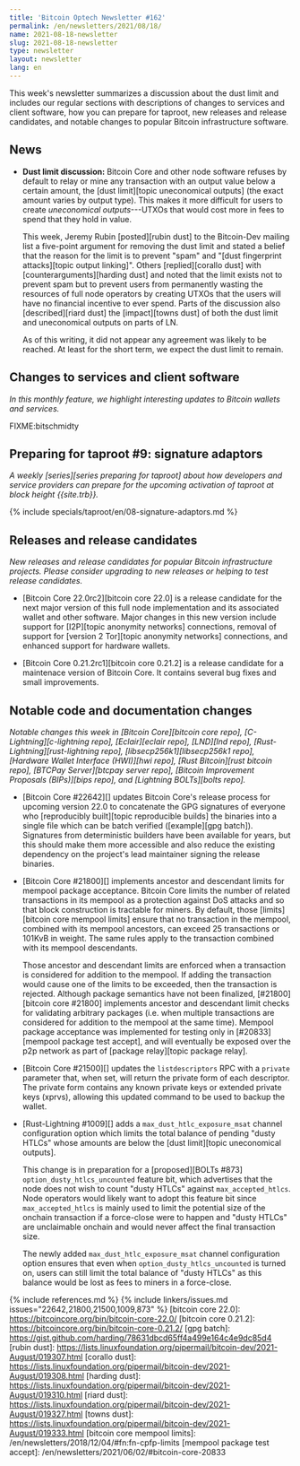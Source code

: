 ```yaml
---
title: 'Bitcoin Optech Newsletter #162'
permalink: /en/newsletters/2021/08/18/
name: 2021-08-18-newsletter
slug: 2021-08-18-newsletter
type: newsletter
layout: newsletter
lang: en
---
```

This week's newsletter summarizes a discussion about the dust limit and
includes our regular sections with descriptions of changes to services
and client software, how you can prepare for taproot, new releases and
release candidates, and notable changes to popular Bitcoin
infrastructure software.

## News

- **Dust limit discussion:** Bitcoin Core and other node software
  refuses by default to relay or mine any transaction with an output
  value below a certain amount, the [dust limit][topic uneconomical
  outputs] (the exact amount varies by output type).  This makes it more
  difficult for users to create *uneconomical outputs*---UTXOs that
  would cost more in fees to spend that they hold in value.

    This week, Jeremy Rubin [posted][rubin dust] to the Bitcoin-Dev
    mailing list a five-point argument for removing the dust limit and
    stated a belief that the reason for the limit is to prevent "spam"
    and "[dust fingerprint attacks][topic output linking]".  Others
    [replied][corallo dust] with [counterarguments][harding dust] and
    noted that the limit exists not to prevent spam but to prevent
    users from permanently wasting the resources of full node operators
    by creating UTXOs that the users will have no financial incentive to
    ever spend.  Parts of the discussion also [described][riard dust]
    the [impact][towns dust] of both the dust limit and uneconomical
    outputs on parts of LN.

    As of this writing, it did not appear any agreement was likely to be
    reached.  At least for the short term, we expect the dust limit to
    remain.

## Changes to services and client software

*In this monthly feature, we highlight interesting updates to Bitcoin
wallets and services.*

FIXME:bitschmidty

## Preparing for taproot #9: signature adaptors

*A weekly [series][series preparing for taproot] about how developers
and service providers can prepare for the upcoming activation of taproot
at block height {{site.trb}}.*

{% include specials/taproot/en/08-signature-adaptors.md %}

## Releases and release candidates

*New releases and release candidates for popular Bitcoin infrastructure
projects.  Please consider upgrading to new releases or helping to test
release candidates.*

- [Bitcoin Core 22.0rc2][bitcoin core 22.0] is a release candidate
  for the next major version of this full node implementation and its
  associated wallet and other software. Major changes in this new
  version include support for [I2P][topic anonymity networks] connections,
  removal of support for [version 2 Tor][topic anonymity networks] connections,
  and enhanced support for hardware wallets.

- [Bitcoin Core 0.21.2rc1][bitcoin core 0.21.2] is a release candidate
  for a maintenace version of Bitcoin Core.  It contains several bug
  fixes and small improvements.

## Notable code and documentation changes

*Notable changes this week in [Bitcoin Core][bitcoin core repo],
[C-Lightning][c-lightning repo], [Eclair][eclair repo], [LND][lnd repo],
[Rust-Lightning][rust-lightning repo], [libsecp256k1][libsecp256k1
repo], [Hardware Wallet Interface (HWI)][hwi repo],
[Rust Bitcoin][rust bitcoin repo], [BTCPay Server][btcpay server repo],
[Bitcoin Improvement Proposals (BIPs)][bips repo], and [Lightning
BOLTs][bolts repo].*

- [Bitcoin Core #22642][] updates Bitcoin Core's release process for
  upcoming version 22.0 to concatenate the GPG signatures of everyone
  who [reproducibly built][topic reproducible builds] the binaries into a single file which
  can be batch verified ([example][gpg batch]).  Signatures from
  deterministic builders have been available for years, but this should
  make them more accessible and also reduce the existing dependency
  on the project's lead maintainer signing the release binaries.

- [Bitcoin Core #21800][] implements ancestor and descendant limits for
  mempool package acceptance. Bitcoin Core limits the number of
  related transactions in its mempool as a protection against DoS
  attacks and so that block construction is tractable for miners. By default,
  those [limits][bitcoin core mempool limits] ensure that no transaction
  in the mempool, combined with its mempool ancestors, can exceed 25
  transactions or 101KvB in weight. The same rules apply to the transaction
  combined with its mempool descendants.

    Those ancestor and descendant limits are enforced when a transaction is
    considered for addition to the mempool. If adding the transaction would
    cause one of the limits to be exceeded, then the transaction is rejected.
    Although package semantics have not been finalized, [#21800][bitcoin core #21800]
    implements ancestor and descendant limit checks for validating
    arbitrary packages (i.e. when multiple transactions are considered
    for addition to the mempool at the same time). Mempool package acceptance
    was implemented for testing only in [#20833][mempool package test accept],
    and will eventually be exposed over the p2p network as part of [package
    relay][topic package relay].

- [Bitcoin Core #21500][] updates the `listdescriptors` RPC with a
  `private` parameter that, when set, will return the private form of
  each descriptor.  The private form contains any known private keys or
  extended private keys (xprvs), allowing this updated command to be
  used to backup the wallet.

- [Rust-Lightning #1009][] adds a `max_dust_htlc_exposure_msat` channel
  configuration option which limits the total balance of pending "dusty HTLCs"
  whose amounts are below the [dust limit][topic uneconomical outputs].

  This change is in preparation for a [proposed][BOLTs #873]
  `option_dusty_htlcs_uncounted` feature bit, which advertises that the node
  does not wish to count "dusty HTLCs" against `max_accepted_htlcs`. Node
  operators would likely want to adopt this feature bit since
  `max_accepted_htlcs` is mainly used to limit the potential size of the onchain
  transaction if a force-close were to happen and "dusty HTLCs" are unclaimable
  onchain and would never affect the final transaction size.

  The newly added `max_dust_htlc_exposure_msat` channel configuration option
  ensures that even when `option_dusty_htlcs_uncounted` is turned on, users can
  still limit the total balance of "dusty HTLCs" as this balance would be lost
  as fees to miners in a force-close.

{% include references.md %}
{% include linkers/issues.md issues="22642,21800,21500,1009,873" %}
[bitcoin core 22.0]: https://bitcoincore.org/bin/bitcoin-core-22.0/
[bitcoin core 0.21.2]: https://bitcoincore.org/bin/bitcoin-core-0.21.2/
[gpg batch]: https://gist.github.com/harding/78631dbcd65ff4a499e164c4e9dc85d4
[rubin dust]: https://lists.linuxfoundation.org/pipermail/bitcoin-dev/2021-August/019307.html
[corallo dust]: https://lists.linuxfoundation.org/pipermail/bitcoin-dev/2021-August/019308.html
[harding dust]: https://lists.linuxfoundation.org/pipermail/bitcoin-dev/2021-August/019310.html
[riard dust]: https://lists.linuxfoundation.org/pipermail/bitcoin-dev/2021-August/019327.html
[towns dust]: https://lists.linuxfoundation.org/pipermail/bitcoin-dev/2021-August/019333.html
[bitcoin core mempool limits]: /en/newsletters/2018/12/04/#fn:fn-cpfp-limits
[mempool package test accept]: /en/newsletters/2021/06/02/#bitcoin-core-20833
